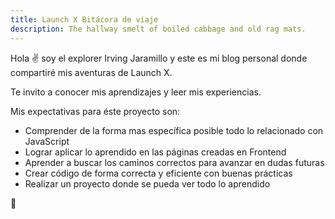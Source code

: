 ```yaml
---
title: Launch X Bitácora de viaje
description: The hallway smelt of boiled cabbage and old rag mats.
---
```


Hola ✌️  soy el explorer Irving Jaramillo y este es mi blog personal donde compartiré mis aventuras de Launch X.

Te invito a conocer mis aprendizajes y leer mis experiencias.

Mis expectativas para éste proyecto son: 
- Comprender de la forma mas específica posible todo lo relacionado con JavaScript
- Lograr aplicar lo aprendido en las páginas creadas en Frontend
- Aprender a buscar los caminos correctos para avanzar en dudas futuras
- Crear código de forma correcta y eficiente con buenas prácticas
- Realizar un proyecto donde se pueda ver todo lo aprendido

🚀
